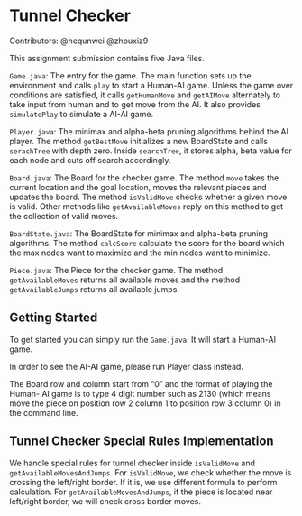 # Tunnel Checker

Contributors: @hequnwei @zhouxiz9

This assignment submission contains five Java files.

`Game.java`: The entry for the game. The main function sets up the environment and calls `play` to start a Human-AI game. Unless the game over conditions are satisfied, it calls `getHumanMove` and `getAIMove` alternately to take input from human and to get move from the AI. It also provides `simulatePlay` to simulate a AI-AI game.

`Player.java`: The minimax and alpha-beta pruning algorithms behind the AI player. The method `getBestMove` initializes a new BoardState and calls `serachTree` with depth zero. Inside `searchTree`, it stores alpha, beta value for each node and cuts off search accordingly.

`Board.java`: The Board for the checker game. The method `move` takes the current location and the goal location, moves the relevant pieces and updates the board. The method `isValidMove` checks whether a given move is valid. Other methods like `getAvailableMoves` reply on this method to get the collection of valid moves.

`BoardState.java`: The BoardState for minimax and alpha-beta pruning algorithms. The method `calcScore` calculate the score for the board which the max nodes want to maximize and the min nodes want to minimize.

`Piece.java`: The Piece for the checker game. The method `getAvailableMoves` returns all available moves and the method `getAvailableJumps` returns all available jumps.


## Getting Started
To get started you can simply run the `Game.java`. It will start a Human-AI game.

In order to see the AI-AI game, please run Player class instead. 

The Board row and column start from “0” and the format of playing the Human- AI game is to type 4 digit number such as 2130 (which means move the piece on position row 2 column 1 to position row 3 column 0) in the command line.

## Tunnel Checker Special Rules Implementation
We handle special rules for tunnel checker inside `isValidMove` and `getAvailableMovesAndJumps`. For `isValidMove`, we check whether the move is crossing the left/right border. If it is, we use different formula to perform calculation. For `getAvailableMovesAndJumps`, if the piece is located near left/right border, we will check  cross border moves.

